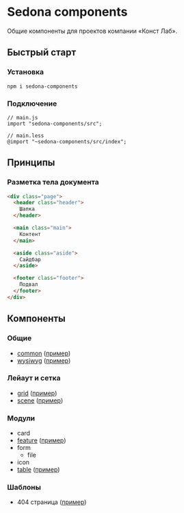 # Sedona components

Общие компоненты для проектов компании «Конст Лаб».

## Быстрый старт

### Установка

```
npm i sedona-components
```

### Подключение

```
// main.js
import "sedona-components/src";

// main.less
@import "~sedona-components/src/index";
```

## Принципы

### Разметка тела документа

```html
<div class="page">
  <header class="header">
    Шапка
  </header>

  <main class="main">
    Контент
  </main>

  <aside class="aside">
    Сайдбар
  </aside>

  <footer class="footer">
    Подвал
  </footer>
</div>
```

## Компоненты

### Общие

* [common](https://github.com/constlab/sedona-components/tree/master/src/common) ([пример](http://components.constlab.ru/common.html))
* [wysiwyg](https://github.com/constlab/sedona-components/tree/master/src/wysiwyg) ([пример](http://components.constlab.ru/wysiwyg.html))

### Лейаут и сетка

* [grid](https://github.com/constlab/sedona-components/tree/master/src/grid) ([пример](http://components.constlab.ru/grid.html))
* [scene](https://github.com/constlab/sedona-components/tree/master/src/scene) ([пример](http://components.constlab.ru/scene.html))

### Модули

* card
* [feature](https://github.com/constlab/sedona-components/tree/master/src/feature) ([пример](http://components.constlab.ru/feature.html))
* form
  * file
* icon
* [table](https://github.com/constlab/sedona-components/tree/master/src/table) ([пример](http://components.constlab.ru/table.html))

### Шаблоны

* 404 страница ([пример](http://components.constlab.ru/404.html))
